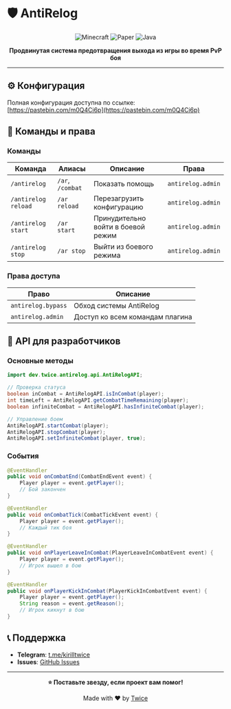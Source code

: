 # 🛡️ AntiRelog

<div align="center">

![Minecraft](https://img.shields.io/badge/Minecraft-1.21.4-brightgreen)
![Paper](https://img.shields.io/badge/Paper-Compatible-blue)
![Java](https://img.shields.io/badge/Java-21+-red)

**Продвинутая система предотвращения выхода из игры во время PvP боя**

</div>

---

## ⚙️ Конфигурация

Полная конфигурация доступна по ссылке: [https://pastebin.com/m0Q4Ci6p](https://pastebin.com/m0Q4Ci6p)

## 🔧 Команды и права

### Команды

| Команда | Алиасы | Описание | Права |
|---------|--------|----------|-------|
| `/antirelog` | `/ar`, `/combat` | Показать помощь | `antirelog.admin` |
| `/antirelog reload` | `/ar reload` | Перезагрузить конфигурацию | `antirelog.admin` |
| `/antirelog start` | `/ar start` | Принудительно войти в боевой режим | `antirelog.admin` |
| `/antirelog stop` | `/ar stop` | Выйти из боевого режима | `antirelog.admin` |

### Права доступа

| Право | Описание |
|-------|----------|
| `antirelog.bypass` | Обход системы AntiRelog |
| `antirelog.admin` | Доступ ко всем командам плагина |

## 🔌 API для разработчиков

### Основные методы

```java
import dev.twice.antirelog.api.AntiRelogAPI;

// Проверка статуса
boolean inCombat = AntiRelogAPI.isInCombat(player);
int timeLeft = AntiRelogAPI.getCombatTimeRemaining(player);
boolean infiniteCombat = AntiRelogAPI.hasInfiniteCombat(player);

// Управление боем
AntiRelogAPI.startCombat(player);
AntiRelogAPI.stopCombat(player);
AntiRelogAPI.setInfiniteCombat(player, true);
```

### События

```java
@EventHandler
public void onCombatEnd(CombatEndEvent event) {
    Player player = event.getPlayer();
    // Бой закончен
}

@EventHandler
public void onCombatTick(CombatTickEvent event) {
    Player player = event.getPlayer();
    // Каждый тик боя
}

@EventHandler
public void onPlayerLeaveInCombat(PlayerLeaveInCombatEvent event) {
    Player player = event.getPlayer();
    // Игрок вышел в бою
}

@EventHandler
public void onPlayerKickInCombat(PlayerKickInCombatEvent event) {
    Player player = event.getPlayer();
    String reason = event.getReason();
    // Игрок кикнут в бою
}
```

## 📞 Поддержка

- **Telegram**: [t.me/kirilltwice](https://t.me/kirilltwice)
- **Issues**: [GitHub Issues](https://github.com/kirilltwice/AntiRelog/issues)

---

<div align="center">

**⭐ Поставьте звезду, если проект вам помог!**

Made with ❤️ by [Twice](https://github.com/kirilltwice)

</div>
